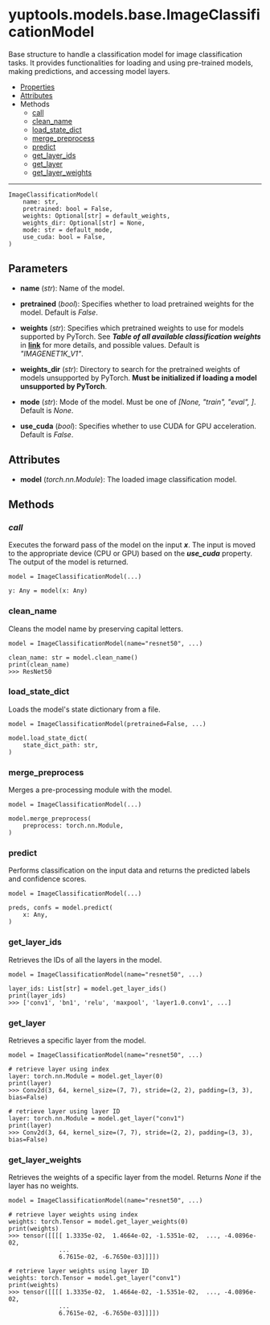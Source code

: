 # yuptools.models.base.ImageClassificationModel

Base structure to handle a classification model for image classification tasks.
It provides functionalities for loading and using pre-trained models, making predictions, and accessing model layers.


- [Properties](#properties)
- [Attributes](#attributes)
- Methods
  - [call](#call)
  - [clean_name](#clean_name)
  - [load_state_dict](#load_state_dict)
  - [merge_preprocess](#merge_preprocess)
  - [predict](#predict)
  - [get_layer_ids](#get_layer_ids)
  - [get_layer](#get_layer)
  - [get_layer_weights](#get_layer_weights)


---


```
ImageClassificationModel(
    name: str,
    pretrained: bool = False,
    weights: Optional[str] = default_weights,
    weights_dir: Optional[str] = None,
    mode: str = default_mode,
    use_cuda: bool = False,
)
```

## Parameters

- **name** (*str*):
Name of the model.

- **pretrained** (*bool*):
Specifies whether to load pretrained weights for the model.
Default is *False*.

- **weights** (*str*):
Specifies which pretrained weights to use for models supported by PyTorch.
See ***Table of all available classification weights*** in [**link**](https://pytorch.org/vision/stable/models.html) for more details, and possible values.
Default is *"IMAGENET1K_V1"*.

- **weights_dir** (*str*):
Directory to search for the pretrained weights of models unsupported by PyTorch.
**Must be initialized if loading a model unsupported by PyTorch**.

- **mode** (*str*):
Mode of the model.
Must be one of *[None, "train", "eval", ]*.
Default is *None*.

- **use_cuda** (*bool*):
Specifies whether to use CUDA for GPU acceleration.
Default is *False*.


## Attributes

- **model** (*torch.nn.Module*):
The loaded image classification model.


## Methods


### *call*

Executes the forward pass of the model on the input ***x***.
The input is moved to the appropriate device (CPU or GPU) based on the ***use_cuda*** property.
The output of the model is returned.

```
model = ImageClassificationModel(...)

y: Any = model(x: Any)
```


### clean_name

Cleans the model name by preserving capital letters.

```
model = ImageClassificationModel(name="resnet50", ...)

clean_name: str = model.clean_name()
print(clean_name)
>>> ResNet50
```


### load_state_dict

Loads the model's state dictionary from a file.

```
model = ImageClassificationModel(pretrained=False, ...)

model.load_state_dict(
    state_dict_path: str,
)
```


### merge_preprocess

Merges a pre-processing module with the model.

```
model = ImageClassificationModel(...)

model.merge_preprocess(
    preprocess: torch.nn.Module,
)
```


### predict

Performs classification on the input data and returns the predicted labels and confidence scores.

```
model = ImageClassificationModel(...)

preds, confs = model.predict(
    x: Any,
)
```


### get_layer_ids

Retrieves the IDs of all the layers in the model.

```
model = ImageClassificationModel(name="resnet50", ...)

layer_ids: List[str] = model.get_layer_ids()
print(layer_ids)
>>> ['conv1', 'bn1', 'relu', 'maxpool', 'layer1.0.conv1', ...]
```


### get_layer

Retrieves a specific layer from the model.

```
model = ImageClassificationModel(name="resnet50", ...)

# retrieve layer using index
layer: torch.nn.Module = model.get_layer(0)
print(layer)
>>> Conv2d(3, 64, kernel_size=(7, 7), stride=(2, 2), padding=(3, 3), bias=False)

# retrieve layer using layer ID
layer: torch.nn.Module = model.get_layer("conv1")
print(layer)
>>> Conv2d(3, 64, kernel_size=(7, 7), stride=(2, 2), padding=(3, 3), bias=False)
```


### get_layer_weights

Retrieves the weights of a specific layer from the model.
Returns *None* if the layer has no weights.

```
model = ImageClassificationModel(name="resnet50", ...)

# retrieve layer weights using index
weights: torch.Tensor = model.get_layer_weights(0)
print(weights)
>>> tensor([[[[ 1.3335e-02,  1.4664e-02, -1.5351e-02,  ..., -4.0896e-02,
              ...
              6.7615e-02, -6.7650e-03]]]])

# retrieve layer weights using layer ID
weights: torch.Tensor = model.get_layer("conv1")
print(weights)
>>> tensor([[[[ 1.3335e-02,  1.4664e-02, -1.5351e-02,  ..., -4.0896e-02,
              ...
              6.7615e-02, -6.7650e-03]]]])
```
